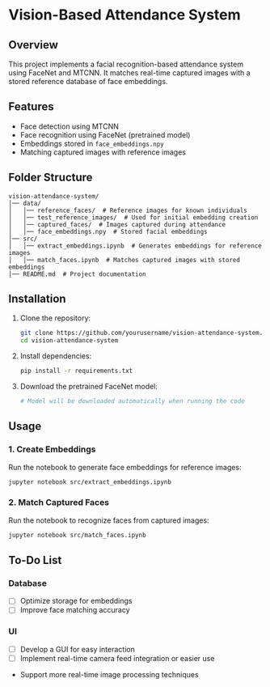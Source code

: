 # Vision-Based Attendance System

## Overview
This project implements a facial recognition-based attendance system using FaceNet and MTCNN. It matches real-time captured images with a stored reference database of face embeddings.

## Features
- Face detection using MTCNN
- Face recognition using FaceNet (pretrained model)
- Embeddings stored in `face_embeddings.npy`
- Matching captured images with reference images

## Folder Structure
```
vision-attendance-system/
│── data/
│   │── reference_faces/  # Reference images for known individuals
│   │── test_reference_images/  # Used for initial embedding creation
│   │── captured_faces/  # Images captured during attendance
│   │── face_embeddings.npy  # Stored facial embeddings
│── src/
│   │── extract_embeddings.ipynb  # Generates embeddings for reference images
│   │── match_faces.ipynb  # Matches captured images with stored embeddings
│── README.md  # Project documentation
```

## Installation
1. Clone the repository:
   ```bash
   git clone https://github.com/yourusername/vision-attendance-system.git
   cd vision-attendance-system
   ```
2. Install dependencies:
   ```bash
   pip install -r requirements.txt
   ```
3. Download the pretrained FaceNet model:
   ```bash
   # Model will be downloaded automatically when running the code
   ```

## Usage
### 1. Create Embeddings
Run the notebook to generate face embeddings for reference images:
```bash
jupyter notebook src/extract_embeddings.ipynb
```

### 2. Match Captured Faces
Run the notebook to recognize faces from captured images:
```bash
jupyter notebook src/match_faces.ipynb
```

## To-Do List
### Database
- [ ] Optimize storage for embeddings
- [ ] Improve face matching accuracy

### UI
- [ ] Develop a GUI for easy interaction
- [ ] Implement real-time camera feed integration
or easier use
- Support more real-time image processing techniques
